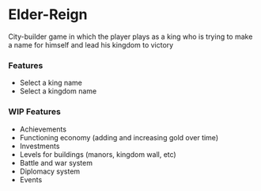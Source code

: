 # Elder-Reign
City-builder game in which the player plays as a king who is trying to make a name for himself and lead his kingdom to victory

### Features ###
- Select a king name
- Select a kingdom name

### WIP Features ###
- Achievements
- Functioning economy (adding and increasing gold over time)
- Investments
- Levels for buildings (manors, kingdom wall, etc)
- Battle and war system
- Diplomacy system
- Events
